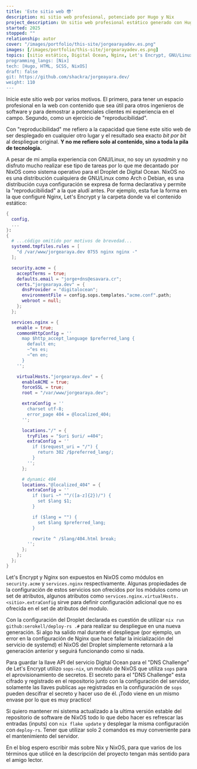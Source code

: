 ```yaml
---
title: 'Este sitio web 😎'
description: mi sitio web profesional, potenciado por Hugo y Nix
project_description: Un sitio web profesional estático generado con Hugo y desplegado con Nix
started: 2025
stopped: ""
relationship: autor
cover: "/images/portfolio/this-site/jorgearayadev.es.png"
images: [/images/portfolio/this-site/jorgearayadev.es.png]
topics: [sitio estático, Digital Ocean, Nginx, Let's Encrypt, GNU/Linux, NixOS]
programming_langs: [Nix]
tech: [Hugo, HTML, SCSS, NixOS]
draft: false
git: https://github.com/shackra/jorgeayara.dev/
weight: 110
---
```


Inicie este sitio web por varios motivos. El primero, para tener un espacio profesional en la web con contenido que sea útil para otros ingenieros de software y para demostrar a potenciales clientes mi experiencia en el campo. Segundo, como un ejercicio de "reproducibilidad".

Con "reproducibilidad" me refiero a la capacidad que tiene este sitio web de ser desplegado en cualquier otro lugar y el resultado sea exacto *bit por bit* al despliegue original. **Y no me refiero solo al contenido, sino a toda la pila de tecnología.**

A pesar de mi amplia experiencia con GNU/Linux, no soy un *sysadmin* y no disfruto mucho realizar ese tipo de tareas por lo que me decantado por NixOS como sistema operativo para el Droplet de Digital Ocean. NixOS no es una distribución cualquiera de GNU/Linux como Arch o Debian, es una distribución cuya configuración se expresa de forma declarativa y permite la "reproducibilidad" a la que aludí antes. Por ejemplo, esta fue la forma en la que configuré Nginx, Let's Encrypt y la carpeta donde va el contenido estático:

```nix
{
  config,
  ...
}:
{
  # ...código omitido por motivos de brevedad...
  systemd.tmpfiles.rules = [
    "d /var/www/jorgearaya.dev 0755 nginx nginx -"
  ];

  security.acme = {
    acceptTerms = true;
    defaults.email = "jorge+dns@esavara.cr";
    certs."jorgearaya.dev" = {
      dnsProvider = "digitalocean";
      environmentFile = config.sops.templates."acme.conf".path;
      webroot = null;
    };
  };

  services.nginx = {
    enable = true;
    commonHttpConfig = ''
      map $http_accept_language $preferred_lang {
        default en;
        ~^es es;
        ~^en en;
      }
    '';

    virtualHosts."jorgearaya.dev" = {
      enableACME = true;
      forceSSL = true;
      root = "/var/www/jorgearaya.dev";

      extraConfig = ''
        charset utf-8;
        error_page 404 = @localized_404;
      '';

      locations."/" = {
        tryFiles = "$uri $uri/ =404";
        extraConfig = ''
          if ($request_uri = "/") {
            return 302 /$preferred_lang/;
          }
        '';
      };

      # dynamic 404
      locations."@localized_404" = {
        extraConfig = ''
          if ($uri ~* "^/([a-z]{2})/") {
            set $lang $1;
          }

          if ($lang = "") {
            set $lang $preferred_lang;
          }

          rewrite ^ /$lang/404.html break;
        '';
      };
    };
  };
}
```

Let's Encrypt y Nginx son expuestos en NixOS como módulos en `security.acme` y `services.nginx` respectivamente. Algunas propiedades de la configuración de estos servicios son ofrecidos por los módulos como un set de atributos, algunos atributos como `services.nginx.virtualHosts.<sitio>.extraConfig` sirve para definir configuración adicional que no es ofrecida en el set de atributos del modulo.

Con la configuración del Droplet declarada es cuestión de utilizar `nix run github:serokell/deploy-rs .#` para realizar su despliegue en una nueva generación. Si algo ha salido mal durante el despliegue (por ejemplo, un error en la configuración de Nginx que hace fallar la inicialización del servicio de systemd) el NixOS del Droplet simplemente retornará a la generación anterior y seguirá funcionando como si nada.

Para guardar la llave API del servicio Digital Ocean para el "DNS Challenge" de Let's Encrypt utilizo `sops-nix`, un modulo de NixOS que utiliza `sops` para el aprovisionamiento de secretos. El secreto para el "DNS Challenge" esta cifrado y registrado en el repositorio junto con la configuración del servidor, solamente las llaves publicas `age` registradas en la configuración de `sops` pueden descifrar el secreto y hacer uso de él. ¡Todo viene en un mismo envase por lo que es muy practico!

Si quiero mantener mi sistema actualizado a la ultima versión estable del repositorio de software de NixOS todo lo que debo hacer es refrescar las entradas (inputs) con `nix flake update` y desplegar la misma configuración con `deploy-rs`. Tener que utilizar solo 2 comandos es muy conveniente para el mantenimiento del servidor.

En el blog espero escribir más sobre Nix y NixOS, para que varios de los términos que utilicé en la descripción del proyecto tengan más sentido para el amigo lector.
